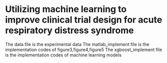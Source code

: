 # Utilizing machine learning to improve clinical trial design for acute respiratory distress syndrome
The data file is the experimental data
The matlab_implement file is the implementation codes of figure3,figure4,figure5
The xgboost_implement file is the implementation codes of machine learning models
